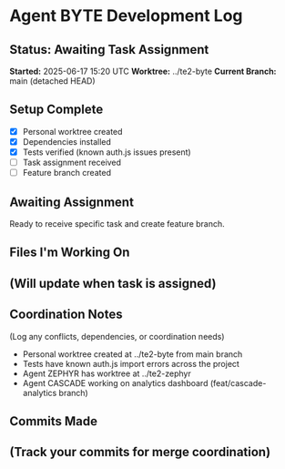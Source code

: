 # Agent BYTE Development Log

## Status: Awaiting Task Assignment
**Started:** 2025-06-17 15:20 UTC
**Worktree:** ../te2-byte
**Current Branch:** main (detached HEAD)

## Setup Complete
- [x] Personal worktree created
- [x] Dependencies installed
- [x] Tests verified (known auth.js issues present)
- [ ] Task assignment received
- [ ] Feature branch created

## Awaiting Assignment
Ready to receive specific task and create feature branch.

## Files I'm Working On
(Will update when task is assigned)
- 

## Coordination Notes
(Log any conflicts, dependencies, or coordination needs)
- Personal worktree created at ../te2-byte from main branch
- Tests have known auth.js import errors across the project
- Agent ZEPHYR has worktree at ../te2-zephyr
- Agent CASCADE working on analytics dashboard (feat/cascade-analytics branch)

## Commits Made
(Track your commits for merge coordination)
- 